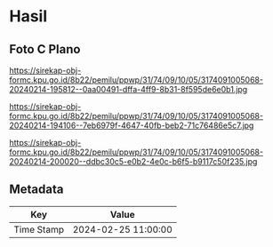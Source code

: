 # Hasil

## Foto C Plano

https://sirekap-obj-formc.kpu.go.id/8b22/pemilu/ppwp/31/74/09/10/05/3174091005068-20240214-195812--0aa00491-dffa-4ff9-8b31-8f595de6e0b1.jpg

https://sirekap-obj-formc.kpu.go.id/8b22/pemilu/ppwp/31/74/09/10/05/3174091005068-20240214-194106--7eb6979f-4647-40fb-beb2-71c76486e5c7.jpg

https://sirekap-obj-formc.kpu.go.id/8b22/pemilu/ppwp/31/74/09/10/05/3174091005068-20240214-200020--ddbc30c5-e0b2-4e0c-b6f5-b9117c50f235.jpg


## Metadata

| Key        | Value               |
| ---------- | ------------------- |
| Time Stamp | 2024-02-25 11:00:00 |



